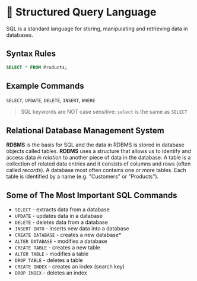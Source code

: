 # 📁 Structured Query Language
SQL is a standard language for storing, manipulating and retrieving data in databases.

## Syntax Rules
```sql
SELECT * FROM Products;
```
## Example Commands
`SELECT`, `UPDATE`, `DELETE`, `INSERT`, `WHERE`

> SQL keywords are NOT case sensitive: `select` is the same as `SELECT`

## Relational Database Management System
**RDBMS** is the basis for SQL and the data in RDBMS is stored in database objects called tables. **RDBMS** uses a structure that allows us to identify and access data _in relation_ to another piece of data in the database. A table is a collection of related data entries and it consists of columns and rows (often called _records_).
A database most often contains one or more tables. Each table is identified by a name (e.g. "Customers" or "Products").

## Some of The Most Important SQL Commands
* `SELECT` - extracts data from a database
* `UPDATE` - updates data in a database
* `DELETE` - deletes data from a database
* `INSERT INTO` - inserts new data into a database
* `CREATE DATABASE` - creates a new database* 
* `ALTER DATABASE` - modifies a database
* `CREATE TABLE` - creates a new table
* `ALTER TABLE` - modifies a table
* `DROP TABLE` - deletes a table
* `CREATE INDEX` - creates an index (search key)
* `DROP INDEX` - deletes an index
